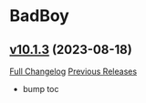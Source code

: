 # BadBoy

## [v10.1.3](https://github.com/funkydude/BadBoy/tree/v10.1.3) (2023-08-18)
[Full Changelog](https://github.com/funkydude/BadBoy/compare/v10.1.2...v10.1.3) [Previous Releases](https://github.com/funkydude/BadBoy/releases)

- bump toc  
